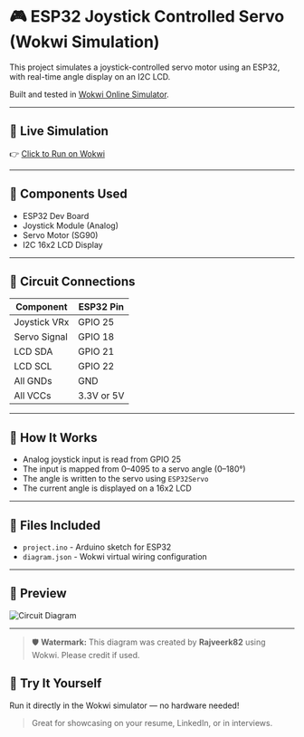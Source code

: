 # 🎮 ESP32 Joystick Controlled Servo (Wokwi Simulation)

This project simulates a joystick-controlled servo motor using an ESP32, with real-time angle display on an I2C LCD.

Built and tested in [Wokwi Online Simulator](https://wokwi.com).

---

## 🔗 Live Simulation

👉 [Click to Run on Wokwi](https://wokwi.com/projects/435985700299376641)

---

## 🧰 Components Used

- ESP32 Dev Board
- Joystick Module (Analog)
- Servo Motor (SG90)
- I2C 16x2 LCD Display

---

## 🔌 Circuit Connections

| Component       | ESP32 Pin |
|----------------|-----------|
| Joystick VRx   | GPIO 25   |
| Servo Signal   | GPIO 18   |
| LCD SDA        | GPIO 21   |
| LCD SCL        | GPIO 22   |
| All GNDs       | GND       |
| All VCCs       | 3.3V or 5V|

---

## 🧠 How It Works

- Analog joystick input is read from GPIO 25
- The input is mapped from 0–4095 to a servo angle (0–180°)
- The angle is written to the servo using `ESP32Servo`
- The current angle is displayed on a 16x2 LCD

---

## 📁 Files Included

- `project.ino` - Arduino sketch for ESP32
- `diagram.json` - Wokwi virtual wiring configuration

---

## 📸 Preview

![Circuit Diagram](https://i.ibb.co/N2y8LwBQ/Screenshot-2025-07-09-141724.png)

---

> 🛡️ **Watermark:** This diagram was created by **Rajveerk82** using Wokwi. Please credit if used.


## 🚀 Try It Yourself

Run it directly in the Wokwi simulator — no hardware needed!

> Great for showcasing on your resume, LinkedIn, or in interviews.
